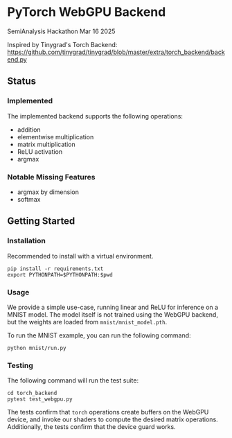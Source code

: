 # PyTorch WebGPU Backend

SemiAnalysis Hackathon Mar 16 2025

Inspired by Tinygrad's Torch Backend: https://github.com/tinygrad/tinygrad/blob/master/extra/torch_backend/backend.py

## Status

### Implemented

The implemented backend supports the following operations:
* addition
* elementwise multiplication
* matrix multiplication
* ReLU activation
* argmax

### Notable Missing Features
* argmax by dimension
* softmax

## Getting Started

### Installation

Recommended to install with a virtual environment.

```shell
pip install -r requirements.txt
export PYTHONPATH=$PYTHONPATH:$pwd
```

### Usage

We provide a simple use-case, running linear and ReLU for inference on a
MNIST model. The model itself is not trained using the WebGPU backend, but
the weights are loaded from `mnist/mnist_model.pth`.

To run the MNIST example, you can run the following command:

```shell
python mnist/run.py
```

### Testing

The following command will run the test suite:

```shell
cd torch_backend
pytest test_webgpu.py
```

The tests confirm that `torch` operations create buffers on the WebGPU device,
and invoke our shaders to compute the desired matrix operations. Additionally,
the tests confirm that the device guard works.
